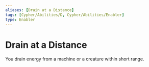 ```yaml
---
aliases: [Drain at a Distance]
tags: [Cypher/Abilities/D, Cypher/Abilities/Enabler]
type: Enabler
---
```


# Drain at a Distance

You drain energy from a machine or a creature within short range.
